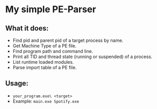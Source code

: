 # My simple PE-Parser
## What it does:
- Find pid and parent pid of a target process by name.
- Get Machine Type of a PE file. 
- Find program path and command line.
- Print all TID and thread state (running or suspended) of a process.
- List runtime loaded modules.
- Parse import table of a PE file.
## Usage:
- `your_program.exe\ <target>`
- Example: `main.exe Spotify.exe` 

